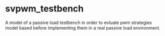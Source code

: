 # svpwm_testbench
A model of a passive load testbench in order to evluate pwm strategies model based before implementing them in a real passive load environment. 
